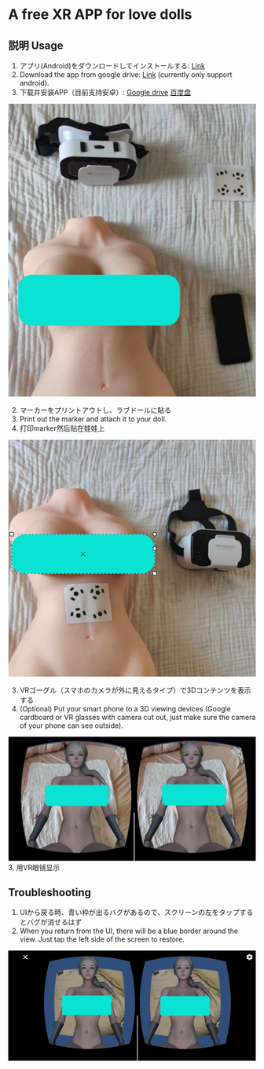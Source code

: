 # A free XR APP for love dolls

## 説明 Usage
1. アプリ(Android)をダウンロードしてインストールする: [Link](https://drive.google.com/file/d/1sbT4ZYpqJFfpUwOfbHfPKs3Ge3xDbKDp/view?usp=drive_link)
1. Download the app from google drive: [Link](https://drive.google.com/file/d/1sbT4ZYpqJFfpUwOfbHfPKs3Ge3xDbKDp/view?usp=drive_link) (currently only support android).
1. 下载并安装APP（目前支持安卓）: [Google drive](https://drive.google.com/file/d/1sbT4ZYpqJFfpUwOfbHfPKs3Ge3xDbKDp/view?usp=drive_link) [百度盘](https://pan.baidu.com/s/1lHJd9ONstHIfjzYVBCyf7g?pwd=h9gb)
<img src="imgs/require.png" alt="drawing"/>

2. マーカーをプリントアウトし、ラブドールに貼る
2. Print out the marker and attach it to your doll.
2. 打印marker然后贴在娃娃上
<img src="imgs/prepare.png" alt="drawing"/>

3. VRゴーグル（スマホのカメラが外に見えるタイプ）で3Dコンテンツを表示する
3. (Optional) Put your smart phone to a 3D viewing devices (Google cardboard or VR glasses with camera cut out, just make sure the camera of your phone can see outside).
<img src="imgs/demo.png" alt="drawing"/>
3. 用VR眼镜显示

## Troubleshooting
1. UIから戻る時、青い枠が出るバグがあるので、スクリーンの左をタップするとバグが消せるはず
1. When you return from the UI, there will be a blue border around the view. Just tap the left side of the screen to restore.
<img src="imgs/bug.png" alt="drawing"/>